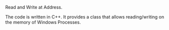 Read and Write at Address.

The code is written in C++. It provides a class that allows reading/writing on the memory of Windows Processes.